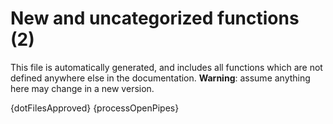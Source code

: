 # New and uncategorized functions (2)

This file is automatically generated, and includes all functions which are not defined anywhere else in the documentation. **Warning**: assume anything here may change in a new version.

{dotFilesApproved}
{processOpenPipes}
